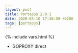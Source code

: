 ```yaml
---
layout: post
title: Portapps 2.0.1
date: 2020-04-10 17:30:00 +0200
tags: [portapps]
---
```

{% include vars.html %}

* GOPROXY direct